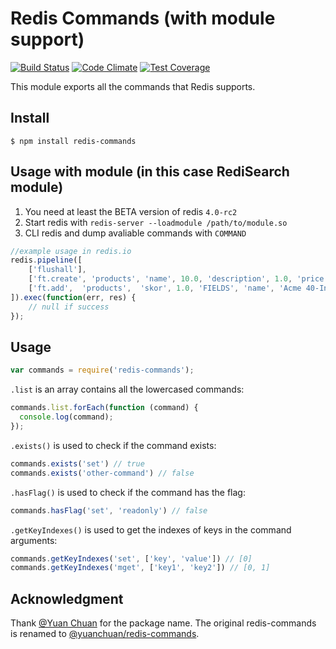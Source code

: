 # Redis Commands (with module support)

[![Build Status](https://travis-ci.org/NodeRedis/redis-commands.png?branch=master)](https://travis-ci.org/NodeRedis/redis-commands)
[![Code Climate](https://codeclimate.com/github/NodeRedis/redis-commands/badges/gpa.svg)](https://codeclimate.com/github/NodeRedis/redis-commands)
[![Test Coverage](https://codeclimate.com/github/NodeRedis/redis-commands/badges/coverage.svg)](https://codeclimate.com/github/NodeRedis/redis-commands/coverage)

This module exports all the commands that Redis supports.

## Install

```shell
$ npm install redis-commands
```

## Usage with module (in this case RediSearch module)

1. You need at least the BETA version of redis `4.0-rc2`
2. Start redis with `redis-server --loadmodule /path/to/module.so`
3. CLI redis and dump avaliable commands with `COMMAND`

```javascript
//example usage in redis.io
redis.pipeline([
    ['flushall'],
    ['ft.create', 'products', 'name', 10.0, 'description', 1.0, 'price', 'NUMERIC'],
    ['ft.add',  'products',  'skor', 1.0, 'FIELDS', 'name', 'Acme 40-Inch 1080p LED TV', 'description',  'Enjoy enhanced color and clarity with stunning Full HD 1080p', 'price', 277.99],
]).exec(function(err, res) { 
    // null if success
});
```

## Usage

```javascript
var commands = require('redis-commands');
```

`.list` is an array contains all the lowercased commands:

```javascript
commands.list.forEach(function (command) {
  console.log(command);
});
```

`.exists()` is used to check if the command exists:

```javascript
commands.exists('set') // true
commands.exists('other-command') // false
```

`.hasFlag()` is used to check if the command has the flag:

```javascript
commands.hasFlag('set', 'readonly') // false
```

`.getKeyIndexes()` is used to get the indexes of keys in the command arguments:

```javascript
commands.getKeyIndexes('set', ['key', 'value']) // [0]
commands.getKeyIndexes('mget', ['key1', 'key2']) // [0, 1]
```

## Acknowledgment

Thank [@Yuan Chuan](https://github.com/yuanchuan) for the package name. The original redis-commands is renamed to [@yuanchuan/redis-commands](https://www.npmjs.com/package/@yuanchuan/redis-commands).
